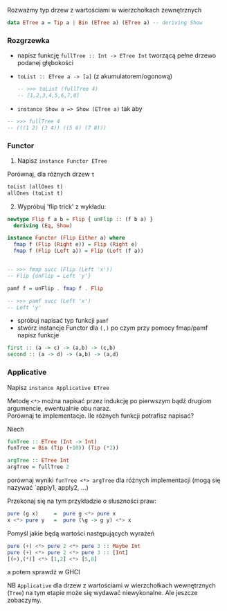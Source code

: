 Rozważmy typ drzew z wartościami w wierzchołkach zewnętrznych

``` haskell
data ETree a = Tip a | Bin (ETree a) (ETree a) -- deriving Show
```

### Rozgrzewka
- napisz funkcję `fullTree :: Int -> ETree Int` tworzącą pełne drzewo podanej głębokości
- `toList :: ETree a -> [a]` (z akumulatorem/ogonową)
    ``` haskell
    -- >>> toList (fullTree 4)
    -- [1,2,3,4,5,6,7,8]
    ```

- `instance Show a => Show (ETree a)` tak aby

``` haskell
-- >>> fullTree 4
-- (((1 2) (3 4)) ((5 6) (7 8)))
```

### Functor

1. Napisz `instance Functor ETree`

Porównaj, dla różnych drzew `t`

``` haskell
toList (allOnes t)
allOnes (toList t)
```

2. Wypróbuj 'flip trick' z wykładu:

``` haskell
newtype Flip f a b = Flip { unFlip :: (f b a) }
  deriving (Eq, Show)

instance Functor (Flip Either a) where
  fmap f (Flip (Right e)) = Flip (Right e)
  fmap f (Flip (Left a)) = Flip (Left (f a))


-- >>> fmap succ (Flip (Left 'x'))
-- Flip {unFlip = Left 'y'}

pamf f = unFlip . fmap f . Flip

-- >>> pamf succ (Left 'x')
-- Left 'y'
```

- spróbuj napisać typ funkcji `pamf`
- stwórz instancje Functor dla `(,)` po czym przy pomocy fmap/pamf napisz funkcje

``` haskell
first :: (a -> c) -> (a,b) -> (c,b)
second :: (a -> d) -> (a,b) -> (a,d)
```

### Applicative

Napisz `instance Applicative ETree`

Metodę `<*>` można napisać przez indukcję po pierwszym bądź drugiom argumencie, ewentualnie obu naraz.<br/>
Porównaj te implementacje. Ile różnych funkcji potrafisz napisać?

Niech

``` haskell
funTree :: ETree (Int -> Int)
funTree = Bin (Tip (+10)) (Tip (*2))

argTree :: ETree Int
argTree = fullTree 2
```

porównaj wyniki `funTree <*> argTree` dla różnych implementacji (mogą się nazywać `apply1, apply2, ...)


Przekonaj się na tym przykładzie o słuszności praw:

``` haskell
pure (g x)     =  pure g <*> pure x
x <*> pure y   =  pure (\g -> g y) <*> x
```

Pomyśl jakie będą wartości następujących wyrażeń

``` haskell
pure (+) <*> pure 2 <*> pure 3 :: Maybe Int
pure (+) <*> pure 2 <*> pure 3 :: [Int]
[(+),(*)] <*> [1,2] <*> [5,8]
```
a potem sprawdź w GHCI

NB `Applicative` dla drzew z wartościami w wierzchołkach wewnętrznych (`Tree`) na tym etapie może się wydawać niewykonalne. Ale jeszcze zobaczymy.



